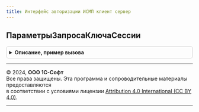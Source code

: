 ```yaml
---
title: Интерфейс авторизации ИСМП клиент сервер
---
```



## ПараметрыЗапросаКлючаСессии
<details style="margin: 1em 0; padding: 0.5em; border: 1px solid #ccc; border-radius: 6px;">

<summary style="font-weight: bold; cursor: pointer;">Описание, пример вызова</summary>

```bsl

// Инициализировать структуру параметров запроса в ИС МОТП (ИС МП) для получения ключа сессии.
//
// Возвращаемое значение:
// 	Структура - Описание:
// * Организация          - ОпределяемыйТип.Организация - Организация от имени которой необходимо авторизоваться.
// * ПредставлениеСервиса - Строка                      - Представление сервиса, например: ИС МОТП.
// * Сервер               - Строка                      - Адрес сервера, например: stable.ismotp.crpt.ru
// * Порт                 - Число                       - Например: 443.
// * ВремяЖизни           - Число                       - Время жизни токена по умолчаниб у в секундах.
// * АдресЗапросаКлючаСессии           - Строка - Например: api/v3/auth/cert/
// * АдресЗапросаПараметровАвторизации - Строка - Например: api/v3/auth/cert/key
// * РазрешенаПодписьДоверенногоЛицаСМЧД - Булево - Истина, если сообщение разрешено подписывать с МЧД
//
Функция ПараметрыЗапросаКлючаСессии() Экспорт
```

Пример вызова
```bsl
Результат = ИнтерфейсАвторизацииИСМПКлиентСервер.ПараметрыЗапросаКлючаСессии() 
```
</details>

---

© 2024, **ООО 1С-Софт**  
Все права защищены. Эта программа и сопроводительные материалы предоставляются  
в соответствии с условиями лицензии [Attribution 4.0 International (CC BY 4.0)](https://creativecommons.org/licenses/by/4.0/legalcode).

---
